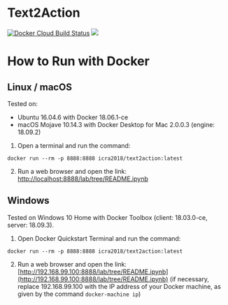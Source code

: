 # Text2Action
[![Docker Cloud Build Status](https://img.shields.io/docker/cloud/build/icra2018/logos.svg)](https://hub.docker.com/r/icra2018/text2action)
<a href="#how-to-run-with-docker"><img src="https://img.shields.io/badge/Docker-instructions-brightgreen.svg"></a>

# How to Run with Docker
## Linux / macOS
Tested on:
* Ubuntu 16.04.6 with Docker 18.06.1-ce
* macOS Mojave 10.14.3 with Docker Desktop for Mac 2.0.0.3 (engine: 18.09.2)

1. Open a terminal and run the command:
```
docker run --rm -p 8888:8888 icra2018/text2action:latest
```
2. Run a web browser and open the link: [http://localhost:8888/lab/tree/README.ipynb](http://localhost:8888/lab/tree/README.ipynb)

## Windows
Tested on Windows 10 Home with Docker Toolbox (client: 18.03.0-ce, server: 18.09.3).
1. Open Docker Quickstart Terminal and run the command:
```
docker run --rm -p 8888:8888 icra2018/text2action:latest
```
2. Run a web browser and open the link: [http://192.168.99.100:8888/lab/tree/README.ipynb](http://192.168.99.100:8888/lab/tree/README.ipynb)
(if necessary, replace 192.168.99.100 with the IP address of your Docker machine, as given by the command `docker-machine ip`)
